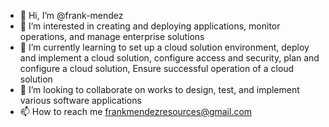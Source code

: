 - 👋 Hi, I’m @frank-mendez
- 👀 I’m interested in creating and deploying applications, monitor operations, and manage enterprise solutions 
- 🌱 I’m currently learning to set up a cloud solution environment, deploy and implement a cloud solution, configure access and security, plan and configure a cloud solution, Ensure successful operation of a cloud solution
- 💞️ I’m looking to collaborate on works to design, test, and implement various software applications
- 📫 How to reach me frankmendezresources@gmail.com

<!---
frank-mendez/frank-mendez is a ✨ special ✨ repository because its `README.md` (this file) appears on your GitHub profile.
You can click the Preview link to take a look at your changes.
--->
